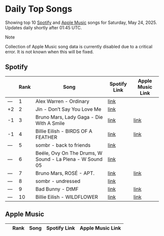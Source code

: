 # Daily Top Songs

Showing top 10 [Spotify](#spotify) and [Apple Music](#apple-music) songs for Saturday, May 24, 2025. Updates daily shortly after 01:45 UTC.

> [!NOTE]  
> Collection of Apple Music song data is currently disabled due to a critical error. It is not known when this will be fixed.

## Spotify

|             | Rank            | Song            | Spotify Link                    | Apple Music Link                                                                             |
| ----------- | --------------- | --------------- | ------------------------------- | -------------------------------------------------------------------------------------------- |
| — | 1 | Alex Warren \- Ordinary | [link](https://open.spotify.com/track/6qqrTXSdwiJaq8SO0X2lSe) |  |
| +2 | 2 | Jin \- Don’t Say You Love Me | [link](https://open.spotify.com/track/27xkOIER6uDLKALIelHylZ) |  |
| -1 | 3 | Bruno Mars, Lady Gaga \- Die With A Smile | [link](https://open.spotify.com/track/2plbrEY59IikOBgBGLjaoe) | [link](https://music.apple.com/us/song/die-with-a-smile/1762656732) |
| -1 | 4 | Billie Eilish \- BIRDS OF A FEATHER | [link](https://open.spotify.com/track/6dOtVTDdiauQNBQEDOtlAB) | [link](https://music.apple.com/us/song/birds-of-a-feather/1739659142) |
| — | 5 | sombr \- back to friends | [link](https://open.spotify.com/track/0FTmksd2dxiE5e3rWyJXs6) |  |
| — | 6 | Beéle, Ovy On The Drums, W Sound \- La Plena \- W Sound 05 | [link](https://open.spotify.com/track/6iOndD4OFo7GkaDypWQIou) |  |
| — | 7 | Bruno Mars, ROSÉ \- APT\. | [link](https://open.spotify.com/track/5vNRhkKd0yEAg8suGBpjeY) | [link](https://music.apple.com/us/song/apt/1773452221) |
| — | 8 | sombr \- undressed | [link](https://open.spotify.com/track/4AajxCEwGEsmHmT4H1TwjY) |  |
| — | 9 | Bad Bunny \- DtMF | [link](https://open.spotify.com/track/3sK8wGT43QFpWrvNQsrQya) | [link](https://music.apple.com/us/song/dtmf/1787023936) |
| — | 10 | Billie Eilish \- WILDFLOWER | [link](https://open.spotify.com/track/3QaPy1KgI7nu9FJEQUgn6h) | [link](https://music.apple.com/us/song/wildflower/1739659144) |

## Apple Music

|             | Rank            | Song            | Spotify Link                    | Apple Music Link                   |
| ----------- | --------------- | --------------- | ------------------------------- | ---------------------------------- |
